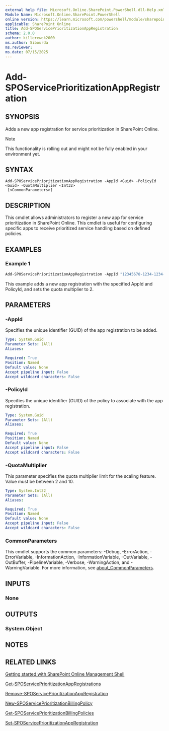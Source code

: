 ```yaml
---
external help file: Microsoft.Online.SharePoint.PowerShell.dll-Help.xml
Module Name: Microsoft.Online.SharePoint.PowerShell
online version: https://learn.microsoft.com/powershell/module/sharepoint-online/Add-SPOServicePrioritizationAppRegistration
applicable: SharePoint Online
title: Add-SPOServicePrioritizationAppRegistration
schema: 2.0.0
author: killerewok2000
ms.author: Sibourda
ms.reviewer:
ms.date: 07/15/2025
---
```


# Add-SPOServicePrioritizationAppRegistration

## SYNOPSIS
Adds a new app registration for service prioritization in SharePoint Online.
> [!NOTE]
> This functionality is rolling out and might not be fully enabled in your environment yet.

## SYNTAX

```
Add-SPOServicePrioritizationAppRegistration -AppId <Guid> -PolicyId <Guid> -QuotaMultiplier <Int32>
 [<CommonParameters>]
```

## DESCRIPTION
This cmdlet allows administrators to register a new app for service prioritization in SharePoint Online. This cmdlet is useful for configuring specific apps to receive prioritized service handling based on defined policies.

## EXAMPLES

### Example 1
```powershell
Add-SPOServicePrioritizationAppRegistration -AppId "12345678-1234-1234-1234-1234567890ab" -PolicyId "87654321-4321-4321-4321-0987654321ba" -QuotaMultiplier 2
```
This example adds a new app registration with the specified AppId and PolicyId, and sets the quota multiplier to 2.

## PARAMETERS

### -AppId
Specifies the unique identifier (GUID) of the app registration to be added.

```yaml
Type: System.Guid
Parameter Sets: (All)
Aliases:

Required: True
Position: Named
Default value: None
Accept pipeline input: False
Accept wildcard characters: False
```

### -PolicyId
Specifies the unique identifier (GUID) of the policy to associate with the app registration.

```yaml
Type: System.Guid
Parameter Sets: (All)
Aliases:

Required: True
Position: Named
Default value: None
Accept pipeline input: False
Accept wildcard characters: False
```

### -QuotaMultiplier
This parameter specifies the quota multiplier limit for the scaling feature. Value must be between 2 and 10.

```yaml
Type: System.Int32
Parameter Sets: (All)
Aliases:

Required: True
Position: Named
Default value: None
Accept pipeline input: False
Accept wildcard characters: False
```

### CommonParameters
This cmdlet supports the common parameters: -Debug, -ErrorAction, -ErrorVariable, -InformationAction, -InformationVariable, -OutVariable, -OutBuffer, -PipelineVariable, -Verbose, -WarningAction, and -WarningVariable. For more information, see [about_CommonParameters](/powershell/module/microsoft.powershell.core/about/about_commonparameters).

## INPUTS

### None

## OUTPUTS

### System.Object

## NOTES

## RELATED LINKS

[Getting started with SharePoint Online Management Shell](/powershell/sharepoint/sharepoint-online/connect-sharepoint-online)

[Get-SPOServicePrioritizationAppRegistrations](./Get-SPOServicePrioritizationAppRegistrations.md)

[Remove-SPOServicePrioritizationAppRegistration](./Remove-SPOServicePrioritizationAppRegistration.md)

[New-SPOServicePrioritizationBillingPolicy](./New-SPOServicePrioritizationBillingPolicy.md)

[Get-SPOServicePrioritizationBillingPolicies](./Get-SPOServicePrioritizationBillingPolicies.md)

[Set-SPOServicePrioritizationAppRegistration](./Set-SPOServicePrioritizationAppRegistration.md)
